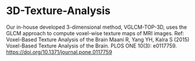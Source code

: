 # 3D-Texture-Analysis
Our in-house developed 3-dimensional method, VGLCM-TOP-3D, uses the GLCM approach to compute voxel-wise texture maps of MRI images. Ref: Voxel-Based Texture Analysis of the Brain  Maani R, Yang YH, Kalra S (2015) Voxel-Based Texture Analysis of the Brain. PLOS ONE 10(3): e0117759. https://doi.org/10.1371/journal.pone.0117759
